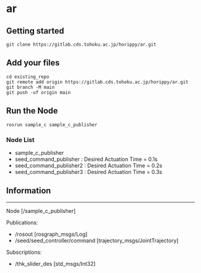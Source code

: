 # ar

## Getting started
```
git clone https://gitlab.cds.tohoku.ac.jp/horippy/ar.git
```
## Add your files

```
cd existing_repo
git remote add origin https://gitlab.cds.tohoku.ac.jp/horippy/ar.git
git branch -M main
git push -uf origin main
```

## Run the Node
```
rosrun sample_c sample_c_publisher
```

### Node List
- sample_c_publisher       
- seed_command_publisher   : Desired Actuation Time = 0.1s
- seed_command_publisher2  : Desired Actuation Time = 0.2s
- seed_command_publisher3  : Desired Actuation Time = 0.3s

## Information
--------------------------------------------------------------------------------
Node [/sample_c_publisher]

Publications:
 * /rosout [rosgraph_msgs/Log]
 * /seed/seed_controller/command [trajectory_msgs/JointTrajectory]

Subscriptions:
 * /thk_slider_des [std_msgs/Int32]
